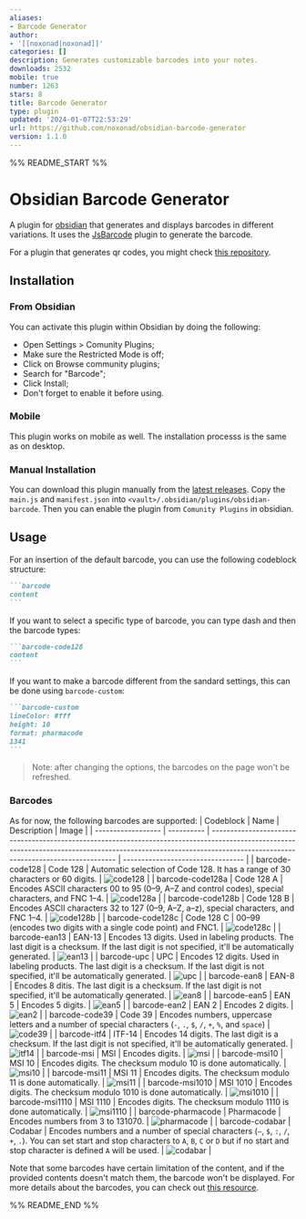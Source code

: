 ```yaml
---
aliases:
- Barcode Generator
author:
- '[[noxonad|noxonad]]'
categories: []
description: Generates customizable barcodes into your notes.
downloads: 2532
mobile: true
number: 1263
stars: 8
title: Barcode Generator
type: plugin
updated: '2024-01-07T22:53:29'
url: https://github.com/noxonad/obsidian-barcode-generator
version: 1.1.0
---
```


%% README_START %%

Obsidian Barcode Generator
==========================

A plugin for [obsidian](https://obsidian.md/) that generates and displays barcodes in different variations. It uses the [JsBarcode](https://github.com/lindell/JsBarcode) plugin to generate the barcode.

For a plugin that generates qr codes, you might check [this repository](https://github.com/rudimuc/obsidian-qrcode).

## Installation

### From Obsidian

You can activate this plugin within Obsidian by doing the following:

  - Open Settings > Comunity Plugins;
  - Make sure the Restricted Mode is off;
  - Click on Browse community plugins;
  - Search for "Barcode";
  - Click Install;
  - Don't forget to enable it before using.

### Mobile

This plugin works on mobile as well. The installation processs is the same as on desktop.

### Manual Installation

You can download this plugin manually from the [latest releases](https://github.com/noxonad/obsidian-barcode-generator/releases). Copy the `main.js` and `manifest.json` into `<vault>/.obsidian/plugins/obsidian-barcode`. Then you can enable the plugin from `Comunity Plugins` in obsidian.

## Usage

For an insertion of the default barcode, you can use the following codeblock structure:
````markdown
```barcode
content
```
````

If you want to select a specific type of barcode, you can type dash and then the barcode types:

````markdown
```barcode-code128
content
```
````

If you want to make a barcode different from the sandard settings, this can be done using `barcode-custom`:
````markdown
```barcode-custom
lineColor: #fff
height: 10
format: pharmacode
1341
```
````

> Note: after changing the options, the barcodes on the page won't be refreshed.

### Barcodes

As for now, the following barcodes are supported:
| Codeblock          | Name       | Description                                                                                                                                                                                                      | Image                             |
| ------------------ | ---------- | ---------------------------------------------------------------------------------------------------------------------------------------------------------------------------------------------------------------- | --------------------------------- |
| barcode-code128    | Code 128   | Automatic selection of Code 128. It has a range of 30 characters or 60 digits.                                                                                                                                   | ![code128](https://raw.githubusercontent.com/noxonad/obsidian-barcode-generator/HEAD/img/code128.png)       |
| barcode-code128a   | Code 128 A | Encodes ASCII characters 00 to 95 (0–9, A–Z and control codes), special characters, and FNC 1–4.                                                                                                                 | ![code128a](https://raw.githubusercontent.com/noxonad/obsidian-barcode-generator/HEAD/img/code128a.png)     |
| barcode-code128b   | Code 128 B | Encodes ASCII characters 32 to 127 (0–9, A–Z, a–z), special characters, and FNC 1–4.                                                                                                                             | ![code128b](https://raw.githubusercontent.com/noxonad/obsidian-barcode-generator/HEAD/img/code128b.png)     |
| barcode-code128c   | Code 128 C | 00–99 (encodes two digits with a single code point) and FNC1.                                                                                                                                                    | ![code128c](https://raw.githubusercontent.com/noxonad/obsidian-barcode-generator/HEAD/img/code128c.png)     |
| barcode-ean13      | EAN-13     | Encodes 13 digits. Used in labeling products. The last digit is a checksum. If the last digit is not specified, it'll be automatically generated.                                                                | ![ean13](https://raw.githubusercontent.com/noxonad/obsidian-barcode-generator/HEAD/img/ean13.png)           |
| barcode-upc        | UPC        | Encodes 12 digits. Used in labeling products. The last digit is a checksum. If the last digit is not specified, it'll be automatically generated.                                                                | ![upc](https://raw.githubusercontent.com/noxonad/obsidian-barcode-generator/HEAD/img/upc.png)               |
| barcode-ean8       | EAN-8      | Encodes 8 ditis. The last digit is a checksum. If the last digit is not specified, it'll be automatically generated.                                                                                             | ![ean8](https://raw.githubusercontent.com/noxonad/obsidian-barcode-generator/HEAD/img/ean8.png)             |
| barcode-ean5       | EAN 5      | Encodes 5 digits.                                                                                                                                                                                                | ![ean5](https://raw.githubusercontent.com/noxonad/obsidian-barcode-generator/HEAD/img/ean5.png)             |
| barcode-ean2       | EAN 2      | Encodes 2 digits.                                                                                                                                                                                                | ![ean2](https://raw.githubusercontent.com/noxonad/obsidian-barcode-generator/HEAD/img/ean2.png)             |
| barcode-code39     | Code 39    | Encodes numbers, uppercase letters and a number of special characters (`-`, `.`, `$`, `/`, `+`, `%`, and `space`)                                                                                                | ![code39](https://raw.githubusercontent.com/noxonad/obsidian-barcode-generator/HEAD/img/code39.png)         |
| barcode-itf4       | ITF-14     | Encodes 14 digits. The last digit is a checksum. If the last digit is not specified, it'll be automatically generated.                                                                                           | ![itf14](https://raw.githubusercontent.com/noxonad/obsidian-barcode-generator/HEAD/img/itf14.png)           |
| barcode-msi        | MSI        | Encodes digits.                                                                                                                                                                                                  | ![msi](https://raw.githubusercontent.com/noxonad/obsidian-barcode-generator/HEAD/img/msi.png)               |
| barcode-msi10      | MSI 10     | Encodes digits. The checksum modulo 10 is done automatically.                                                                                                                                                    | ![msi10](https://raw.githubusercontent.com/noxonad/obsidian-barcode-generator/HEAD/img/msi10.png)           |
| barcode-msi11      | MSI 11     | Encodes digits. The checksum modulo 11 is done automatically.                                                                                                                                                    | ![msi11](https://raw.githubusercontent.com/noxonad/obsidian-barcode-generator/HEAD/img/msi11.png)           |
| barcode-msi1010    | MSI 1010   | Encodes digits. The checksum modulo 1010 is done automatically.                                                                                                                                                  | ![msi1010](https://raw.githubusercontent.com/noxonad/obsidian-barcode-generator/HEAD/img/msi1010.png)       |
| barcode-msi1110    | MSI 1110   | Encodes digits. The checksum modulo 1110 is done automatically.                                                                                                                                                  | ![msi1110](https://raw.githubusercontent.com/noxonad/obsidian-barcode-generator/HEAD/img/msi1110.png)       |
| barcode-pharmacode | Pharmacode | Encodes numbers from 3 to 131070.                                                                                                                                                                                | ![pharmacode](https://raw.githubusercontent.com/noxonad/obsidian-barcode-generator/HEAD/img/pharmacode.png) |
| barcode-codabar    | Codabar    | Encodes numbers and a number of special characters (`–`, `$`, `:`, `/`, `+`, `.`). You can set start and stop characters to `A`, `B`, `C` or `D` but if no start and stop character is defined `A` will be used. | ![codabar](https://raw.githubusercontent.com/noxonad/obsidian-barcode-generator/HEAD/img/codabar.png)       |

Note that some barcodes have certain limitation of the content, and if the provided contents doesn't match them, the barcode won't be displayed. For more details about the barcodes, you can check out [this resource](https://github.com/lindell/JsBarcode/wiki).

%% README_END %%